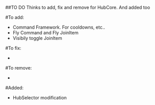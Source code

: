 ##TO DO
Thinks to add, fix and remove for HubCore. And added too

#To add:

- Command Framework. For cooldowns, etc..
- Fly Command and Fly JoinItem
- Visibily toggle JoinItem

#To fix:

-

#To remove:

-

#Added:

- HubSelector modification
